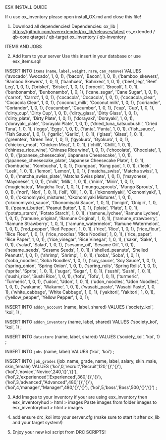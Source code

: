 ESX INSTALL QUIDE

If u use ox_inventory please open install_OX.md and close this file!
1. Download all dependencies!
    Dependencies:
    ox_lib | https://github.com/overextended/ox_lib/releases/latest
    es_extended / qb-core
    qtarget / qb-target
    ox_inventory / qb-inventory

ITEMS AND JOBS

2. Add Item to your server
    Use this insert in your database or use esx_items.sql!

INSERT INTO `items` (`name`, `label`, `weight`, `rare`, `can_remove`) VALUES
('avocado', 'Avocado', 1, 0, 1),
('bacon', 'Bacon', 1, 0, 1),
('bamboo_skewers', 'Bamboo Skewers', 1, 0, 1),
('banhxeo', 'Bahnxeo', 1, 0, 1),
('beef_leg', 'Beef Leg', 1, 0, 1),
('brisket', 'Brisket', 1, 0, 1),
('brocoli', 'Brocoli', 1, 0, 1),
('bunbonambo', 'Bunbonambo', 1, 0, 1),
('cane_sugar', 'Cane Sugar', 1, 0, 1),
('carrot', 'Carrot', 1, 0, 1),
('cocacola', 'Cocacola', 1, 0, 1),
('cocacola_clear', 'Cocacola Clear', 1, 0, 1),
('coconut_milk', 'Coconut milk', 1, 0, 1),
('coriander', 'Coriander', 1, 0, 1),
('cucumber', 'Cucumber', 1, 0, 1),
('cup', 'Cup', 1, 0, 1),
('dirty_cup', 'Dirty Cup', 1, 0, 1),
('dirty_glass', 'Dirty Glass', 1, 0, 1),
('dirty_plate', 'Dirty Plate', 1, 0, 1),
('dorayaki', 'Dorayaki', 1, 0, 1),
('dorayaki_plate', 'Dorayaki Plate', 1, 0, 1),
('dried_tuna_katsuobushi', 'Dried Tuna', 1, 0, 1),
('eggs', 'Eggs', 1, 0, 1),
('fanta', 'Fanta', 1, 0, 1),
('fish_sauce', 'Fish Sauce', 1, 0, 1),
('garlic', 'Garlic', 1, 0, 1),
('glass', 'Glass', 1, 0, 1),
('greentea', 'Green Tea', 1, 0, 1),
('gyokuro', 'Gyokuro', 1, 0, 1),
('chicken_meat', 'Chicken Meat', 1, 0, 1),
('chilli', 'Chilli', 1, 0, 1),
('chinese_rice_wine', 'Chinese Rice wine', 1, 0, 1),
('chocolate', 'Chocolate', 1, 0, 1),
('japanese_cheesecake', 'Japanese Cheesecake', 1, 0, 1),
('japanese_cheesecake_plate', 'Japanese Cheesecake Plate', 1, 0, 1),
('kombucha', 'Kombucha', 1, 0, 1),
('kungpao', 'Kung pao', 1, 0, 1),
('leek', 'Leek', 1, 0, 1),
('lemon', 'Lemon', 1, 0, 1),
('matcha_swiss', 'Matcha swiss', 1, 0, 1),
('matcha_swiss_plate', 'Matcha Swiss plate', 1, 0, 1),
('mayonese', 'Mayonese', 1, 0, 1),
('milk', 'Milk', 1, 0, 1),
('mirin', 'Mirin', 1, 0, 1),
('mugichatea', 'Mugicha Tea', 1, 0, 1),
('mungo_sprouts', 'Mungo Sprouts', 1, 0, 1),
('nori', 'Nori', 1, 0, 1),
('oil', 'Oil', 1, 0, 1),
('okonomiyaki', 'Okonomiyaki', 1, 0, 1),
('okonomiyaki_mixtures', 'Okonomiyaki Mixtures', 1, 0, 1),
('okonomiyaki_sauce', 'Okonomiyaki Sauce', 1, 0, 1),
('onigiri', 'Onigiri', 1, 0, 1),
('peanut_butter', 'Peanut Butter', 1, 0, 1),
('plate', 'Plate', 1, 0, 1),
('potato_starch', 'Potato Starch', 1, 0, 1),
('ramune_lychee', 'Ramune Lychee', 1, 0, 1),
('ramune_original', 'Ramune Original', 1, 0, 1),
('ramune_strawberry', 'Ramune Strawberry', 1, 0, 1),
('ramune_watermelon', 'Ramune Watermelon', 1, 0, 1),
('red_pepper', 'Red Pepper', 1, 0, 1),
('rice', 'Rice', 1, 0, 1),
('rice_flour', 'Rice Flour', 1, 0, 1),
('rice_noodles', 'Rice Noodles', 1, 0, 1),
('rice_paper', 'Rice Paper', 1, 0, 1),
('rice_vinegar', 'Rice Vinegar', 1, 0, 1),
('sake', 'Sake', 1, 0, 1),
('salad', 'Salad', 1, 0, 1),
('sesame_oil', 'Sesame Oil', 1, 0, 1),
('sesame_seeds', 'Sesame Seeds', 1, 0, 1),
('shelled_peanuts', 'Shelled Peanuts', 1, 0, 1),
('shrimp', 'Shrimp', 1, 0, 1),
('soba', 'Soba', 1, 0, 1),
('soba_noodles', 'Soba Noodles', 1, 0, 1),
('soy_sauce', 'Soy Sauce', 1, 0, 1),
('spring_onion', 'Spring Onion', 1, 0, 1),
('spring_rolls', 'Spring Rolls', 1, 0, 1),
('sprite', 'Sprite', 1, 0, 1),
('sugar', 'Sugar', 1, 0, 1),
('sushi', 'Sushi', 1, 0, 1),
('sushi_rice', 'Sushi Rice', 1, 0, 1),
('tofu', 'Tofu', 1, 0, 1),
('turmeric', 'Turmeric', 1, 0, 1),
('udon', 'Udon', 1, 0, 1),
('udon_noodles', 'Udon Noodles', 1, 0, 1),
('wakame', 'Wakame', 1, 0, 1),
('wasabi_paste', 'Wasabi Paste', 1, 0, 1),
('white_cabbage', 'White Cabbage', 1, 0, 1),
('yakitori', 'Yakitori', 1, 0, 1),
('yellow_pepper', 'Yellow Pepper', 1, 0, 1);


INSERT INTO `addon_account` (name, label, shared) VALUES
	('society_koi', 'koi', 1)
;

INSERT INTO `addon_inventory` (name, label, shared) VALUES
	('society_koi', 'koi', 1)
;

INSERT INTO `datastore` (name, label, shared) VALUES
	('society_koi', 'koi', 1)
;

INSERT INTO `jobs` (name, label) VALUES
	('koi', 'koi')
;

INSERT INTO `job_grades` (job_name, grade, name, label, salary, skin_male, skin_female) VALUES
	('koi',0,'recruit','Recruit',120,'{}','{}'),
	('koi',1,'novice','Novice',240,'{}','{}'),
	('koi',2,'experienced','Experienced',360,'{}','{}'),
	('koi',3,'advanced',"Advanced",480,'{}','{}'),
	('koi',4,'manager',"Manager",480,'{}','{}'),
	('koi',5,'boss','Boss',500,'{}','{}')
;

3. Add Images to your inventory
    if your are using esx_inventory then 
    esx_inventoryhud > html > images
    Paste images from folder images to esx_inventoryhud > html > images

4. add ensure drc_koi into your server.cfg (make sure to start it after ox_lib and your target system!)

5. Enjoy your new koi script from DRC SCRIPTS!
